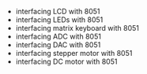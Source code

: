 - interfacing LCD with 8051
- interfacing LEDs with 8051
- interfacing matrix keyboard with 8051
- interfacing ADC with 8051
- interfacing DAC with 8051
- interfacing stepper motor with 8051
- interfacing DC motor with 8051